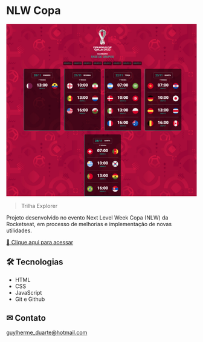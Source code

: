 # NLW Copa

![preview](./.github/preview.png)

> Trilha Explorer

Projeto desenvolvido no evento Next Level Week Copa (NLW) da Rocketseat, em processo de melhorias e implementação de novas utilidades.

[🔗 Clique aqui para acessar](https://guylhermed.github.io/calendario-copa-do-mundo/)

## 🛠 Tecnologias

- HTML
- CSS
- JavaScript
- Git e Github

## ✉ Contato

guylherme_duarte@hotmail.com
